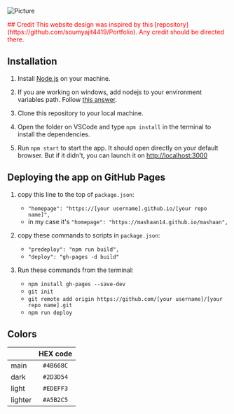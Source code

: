![Picture](https://github.com/mashaan14/mashaan-website/assets/61033787/f2b7da91-17df-475b-b181-aa2877333e24)

<span style="color:red">
## Credit
This website design was inspired by this [repository](https://github.com/soumyajit4419/Portfolio). Any credit should be directed there.
</span>

## Installation

1. Install [Node.js](https://nodejs.org/en) on your machine.
   
2. If you are working on windows, add nodejs to your environment variables path. Follow [this answer](https://stackoverflow.com/a/27864253).

3. Clone this repository to your local machine.

4. Open the folder on VSCode and type `npm install` in the terminal to install the dependencies.

5. Run `npm start` to start the app. It should open directly on your default browser. But if it didn't, you can launch it on [http://localhost:3000](http://localhost:3000)


## Deploying the app on GitHub Pages

1. copy this line to the top of `package.json`:
      - `"homepage": "https://[your username].github.io/[your repo name]",`
      - in my case it's `"homepage": "https://mashaan14.github.io/mashaan",`

3. copy these commands to scripts in `package.json`:
     - `"predeploy": "npm run build",`
     - `"deploy": "gh-pages -d build"`

3. Run these commands from the terminal:
     - `npm install gh-pages --save-dev`
     - `git init`
     - `git remote add origin https://github.com/[your username]/[your repo name].git`
     - `npm run deploy`

## Colors
|&nbsp;|HEX code|
| :--- | :---: |
| main | `#4B668C` |
| dark | `#2D3D54` |
| light | `#EDEFF3` |
| lighter | `#A5B2C5` |
